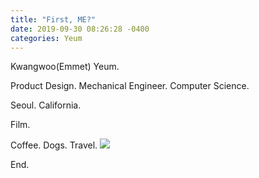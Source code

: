 ```yaml
---
title: "First, ME?"
date: 2019-09-30 08:26:28 -0400
categories: Yeum
---
```


Kwangwoo(Emmet) Yeum.

Product Design. Mechanical Engineer. Computer Science.

Seoul. California.

Film.

Coffee. Dogs. Travel. 
<img src="https://github.com/kyeum/kyeum.github.io/blob/master/photos/DSC06216.jpg?raw=true"></img>

End.
